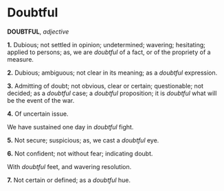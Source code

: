 # Doubtful

**DOUBTFUL**, _adjective_

**1.** Dubious; not settled in opinion; undetermined; wavering; hesitating; applied to persons; as, we are _doubtful_ of a fact, or of the propriety of a measure.

**2.** Dubious; ambiguous; not clear in its meaning; as a _doubtful_ expression.

**3.** Admitting of doubt; not obvious, clear or certain; questionable; not decided; as a _doubtful_ case; a _doubtful_ proposition; it is _doubtful_ what will be the event of the war.

**4.** Of uncertain issue.

We have sustained one day in _doubtful_ fight.

**5.** Not secure; suspicious; as, we cast a _doubtful_ eye.

**6.** Not confident; not without fear; indicating doubt.

With _doubtful_ feet, and wavering resolution.

**7.** Not certain or defined; as a _doubtful_ hue.